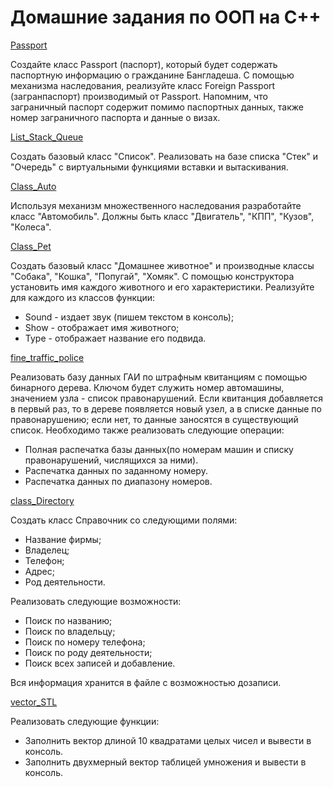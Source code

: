 # Домашние задания по ООП на C++

[Passport](https://github.com/nomadpyn/HomeWork_OOP/tree/master/Passport)

  Создайте класс Passport (паспорт), который будет содержать паспортную информацию о гражданине Бангладеша. С помощью механизма наследования, реализуйте класс Foreign Passport (загранпаспорт) производимый от Passport. Напомним, что заграничный паспорт содержит помимо паспортных данных, также номер заграничного паспорта и данные о визах.

[List_Stack_Queue](https://github.com/nomadpyn/HomeWork_OOP/tree/master/list_stack_queue)
  
  Создать базовый класс "Список". Реализовать на базе списка "Стек" и "Очередь" с виртуальными функциями вставки и вытаскивания.

[Class_Auto](https://github.com/nomadpyn/HomeWork_OOP/tree/master/class_Auto)
  
  Используя механизм множественного наследования разработайте класс "Автомобиль". Должны быть класс "Двигатель", "КПП", "Кузов", "Колеса".

[Class_Pet](https://github.com/nomadpyn/HomeWork_OOP/tree/master/class_Pet)

  Создать базовый класс "Домашнее животное" и производные классы "Собака", "Кошка", "Попугай", "Хомяк". С помощью конструктора установить имя каждого животного и его характеристики.
  Реализуйте для каждого из классов функции:
  * Sound - издает звук (пишем текстом в консоль);
  * Show - отображает имя животного;
  * Type - отображает название его подвида.   

[fine_traffic_police](https://github.com/nomadpyn/HomeWork_OOP/tree/master/fine_traffic_police)

  Реализовать базу данных ГАИ по штрафным квитанциям с помощью бинарного дерева. Ключом будет служить номер автомашины, значением узла - список правонарушений. Если квитанция добавляется в первый раз, то в дереве появляется новый узел, а в списке данные по правонарушению; если нет, то данные заносятся в существующий список. Необходимо также реализовать следующие операции:
  * Полная распечатка базы данных(по номерам машин и списку правонарушений, числящихся за ними).
  * Распечатка данных по заданному номеру.
  * Распечатка данных по диапазону номеров.

[class_Directory](https://github.com/nomadpyn/HomeWork_OOP/tree/master/class_Directory)

  Создать класс Справочник со следующими полями:
  * Название фирмы;
  * Владелец;
  * Телефон;
  * Адрес;
  * Род деятельности.

  Реализовать следующие возможности:

  * Поиск по названию;
  * Поиск по владельцу;
  * Поиск по номеру телефона;
  * Поиск по роду деятельности;
  * Поиск всех записей и добавление.

  Вся информация хранится в файле с возможностью дозаписи.

[vector_STL](https://github.com/nomadpyn/HomeWork_OOP/tree/master/vector_STL)

  Реализовать следующие функции:
  
  * Заполнить вектор длиной 10 квадратами целых чисел и вывести в консоль.
  * Заполнить двухмерный вектор таблицей умножения и вывести в консоль.